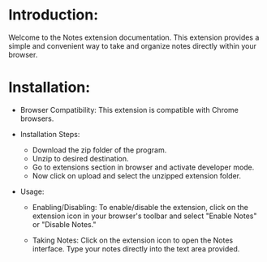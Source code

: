 # Introduction:
Welcome to the Notes extension documentation. This extension provides a simple and convenient way to take and organize notes directly within your browser.

# Installation:

- Browser Compatibility:
        This extension is compatible with Chrome browsers.

- Installation Steps:
  - Download the zip folder of the program.
  - Unzip to desired destination.
  - Go to extensions section in browser and activate developer mode.
  - Now click on upload and select the unzipped extension folder. 


- Usage:

  - Enabling/Disabling:
        To enable/disable the extension, click on the extension icon in your browser's toolbar and select "Enable Notes" or "Disable Notes."

  - Taking Notes:
        Click on the extension icon to open the Notes interface.
        Type your notes directly into the text area provided.